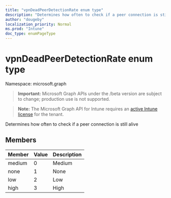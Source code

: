 ```yaml
---
title: "vpnDeadPeerDetectionRate enum type"
description: "Determines how often to check if a peer connection is still alive"
author: "dougeby"
localization_priority: Normal
ms.prod: "Intune"
doc_type: enumPageType
---
```


# vpnDeadPeerDetectionRate enum type

Namespace: microsoft.graph

> **Important:** Microsoft Graph APIs under the /beta version are subject to change; production use is not supported.

> **Note:** The Microsoft Graph API for Intune requires an [active Intune license](https://go.microsoft.com/fwlink/?linkid=839381) for the tenant.

Determines how often to check if a peer connection is still alive

## Members
|Member|Value|Description|
|:---|:---|:---|
|medium|0|Medium|
|none|1|None|
|low|2|Low|
|high|3|High|





